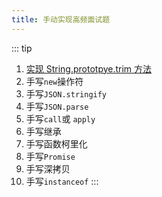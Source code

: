 ```yaml
---
title: 手动实现高频面试题
---
```


::: tip

1. [实现 String.prototpye.trim 方法](./trim.md)
3. 手写`new`操作符
4. 手写`JSON.stringify`
5. 手写`JSON.parse`
6. 手写`call`或 `apply`
7. 手写继承
8. 手写函数柯里化
9. 手写`Promise`
11. 手写深拷贝
12. 手写`instanceof`
:::
